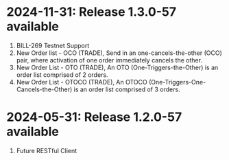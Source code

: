 # 2024-11-31: Release 1.3.0-57 available
1. BILL-269 Testnet Support
1. New Order list - OCO (TRADE), Send in an one-cancels-the-other (OCO) pair, where activation of one order immediately cancels the other.
1. New Order List - OTO (TRADE), An OTO (One-Triggers-the-Other) is an order list comprised of 2 orders.
1. New Order List - OTOCO (TRADE), An OTOCO (One-Triggers-One-Cancels-the-Other) is an order list comprised of 3 orders.


# 2024-05-31: Release 1.2.0-57 available
1. Future RESTful Client
